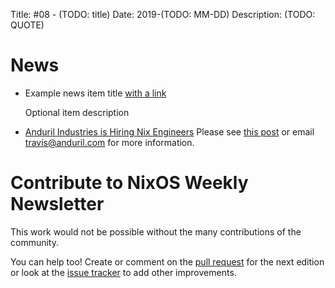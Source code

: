 Title: #08 - (TODO: title)
Date: 2019-(TODO: MM-DD)
Description: (TODO: QUOTE)

# News

- Example news item title [with a link](http://example.com)

  Optional item description

- [Anduril Industries is Hiring Nix Engineers](https://www.reddit.com/r/NixOS/comments/bhfqtb/job_offer_anduril_industries_is_looking_for_nix/)
  Please see [this post](https://www.reddit.com/r/NixOS/comments/bhfqtb/job_offer_anduril_industries_is_looking_for_nix/) or email travis@anduril.com for more information.


# Contribute to NixOS Weekly Newsletter

This work would not be possible without the many contributions of the community.

You can help too! Create or comment on the [pull request](https://github.com/NixOS/nixos-weekly/pulls)
for the next edition or look at the
[issue tracker](https://github.com/NixOS/nixos-weekly/issues) to add other improvements.

